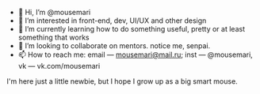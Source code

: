- 👋 Hi, I’m @mousemari
- 👀 I’m interested in front-end, dev, UI/UX and other design
- 🌱 I’m currently learning how to do something useful, pretty or at least something that works
- 💞️ I’m looking to collaborate on mentors. notice me, senpai.
- 📫 How to reach me: email — mousemari@mail.ru; inst — @mousemari, vk — vk.com/mousemari

I'm here just a little newbie, but I hope I grow up as a big smart mouse.

<!---
mousemari/mousemari is a ✨ special ✨ repository because its `README.md` (this file) appears on your GitHub profile.
You can click the Preview link to take a look at your changes.
--->
